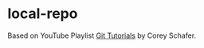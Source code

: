 # local-repo

Based on YouTube Playlist [Git Tutorials](https://www.youtube.com/playlist?list=PL-osiE80TeTuRUfjRe54Eea17-YfnOOAx) by Corey Schafer.
